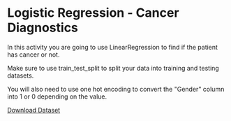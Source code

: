 # Logistic Regression - Cancer Diagnostics 

In this activity you are going to use LinearRegression to find if the patient has cancer or not. 

Make sure to use train_test_split to split your data into training and testing datasets. 

You will also need to use one hot encoding to convert the "Gender" column into 1 or 0 depending on the value. 

[Download Dataset](cancer-diagnostics.csv)